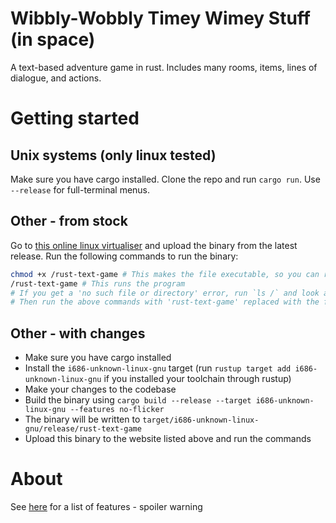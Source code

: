 # Wibbly-Wobbly Timey Wimey Stuff (in space)

A text-based adventure game in rust. Includes many rooms, items, lines of dialogue, and actions.

# Getting started

## Unix systems (only linux tested)

Make sure you have cargo installed. Clone the repo and run `cargo run`. Use `--release` for full-terminal menus. 

## Other - from stock

Go to [this online linux virtualiser](https://copy.sh/v86/?profile=archlinux) and upload the binary from the latest release. Run the following commands to run the binary:

```sh
chmod +x /rust-text-game # This makes the file executable, so you can run it as a program
/rust-text-game # This runs the program
# If you get a 'no such file or directory' error, run `ls /` and look at the file names
# Then run the above commands with 'rust-text-game' replaced with the file name you saw
```

## Other - with changes

* Make sure you have cargo installed
* Install the `i686-unknown-linux-gnu` target (run `rustup target add i686-unknown-linux-gnu` if you installed your toolchain through rustup)
* Make your changes to the codebase
* Build the binary using `cargo build --release --target i686-unknown-linux-gnu --features no-flicker`
* The binary will be written to `target/i686-unknown-linux-gnu/release/rust-text-game`
* Upload this binary to the website listed above and run the commands


# About

See [here](features.md) for a list of features - spoiler warning